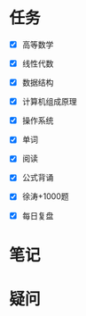 ```toc
```
# 任务
- [x]   高等数学
		
- [x]   线性代数
    
- [x]   数据结构

- [x]   计算机组成原理

- [x]   操作系统

- [x]   单词
    
- [x]   阅读

- [x]   公式背诵

- [x]   徐涛+1000题

- [x]   每日复盘

# 笔记


# 疑问



